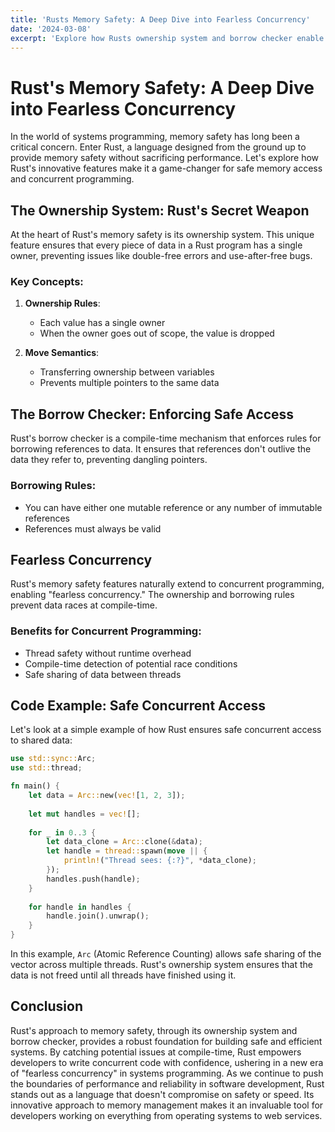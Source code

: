 ```yaml
---
title: 'Rusts Memory Safety: A Deep Dive into Fearless Concurrency'
date: '2024-03-08'
excerpt: 'Explore how Rusts ownership system and borrow checker enable safe and efficient memory access, preventing common programming errors and enhancing concurrent programming.'
---
```


# Rust's Memory Safety: A Deep Dive into Fearless Concurrency

In the world of systems programming, memory safety has long been a critical concern. Enter Rust, a language designed from the ground up to provide memory safety without sacrificing performance. Let's explore how Rust's innovative features make it a game-changer for safe memory access and concurrent programming.

## The Ownership System: Rust's Secret Weapon

At the heart of Rust's memory safety is its ownership system. This unique feature ensures that every piece of data in a Rust program has a single owner, preventing issues like double-free errors and use-after-free bugs.

### Key Concepts:

1. **Ownership Rules**: 
   - Each value has a single owner
   - When the owner goes out of scope, the value is dropped

2. **Move Semantics**: 
   - Transferring ownership between variables
   - Prevents multiple pointers to the same data

## The Borrow Checker: Enforcing Safe Access

Rust's borrow checker is a compile-time mechanism that enforces rules for borrowing references to data. It ensures that references don't outlive the data they refer to, preventing dangling pointers.

### Borrowing Rules:

- You can have either one mutable reference or any number of immutable references
- References must always be valid

## Fearless Concurrency

Rust's memory safety features naturally extend to concurrent programming, enabling "fearless concurrency." The ownership and borrowing rules prevent data races at compile-time.

### Benefits for Concurrent Programming:

- Thread safety without runtime overhead
- Compile-time detection of potential race conditions
- Safe sharing of data between threads

## Code Example: Safe Concurrent Access

Let's look at a simple example of how Rust ensures safe concurrent access to shared data:

```rust
use std::sync::Arc;
use std::thread;

fn main() {
    let data = Arc::new(vec![1, 2, 3]);
    
    let mut handles = vec![];
    
    for _ in 0..3 {
        let data_clone = Arc::clone(&data);
        let handle = thread::spawn(move || {
            println!("Thread sees: {:?}", *data_clone);
        });
        handles.push(handle);
    }
    
    for handle in handles {
        handle.join().unwrap();
    }
}
```
In this example, `Arc` (Atomic Reference Counting) allows safe sharing of the vector across multiple threads. Rust's ownership system ensures that the data is not freed until all threads have finished using it.

## Conclusion
Rust's approach to memory safety, through its ownership system and borrow checker, provides a robust foundation for building safe and efficient systems. By catching potential issues at compile-time, Rust empowers developers to write concurrent code with confidence, ushering in a new era of "fearless concurrency" in systems programming.
As we continue to push the boundaries of performance and reliability in software development, Rust stands out as a language that doesn't compromise on safety or speed. Its innovative approach to memory management makes it an invaluable tool for developers working on everything from operating systems to web services.


